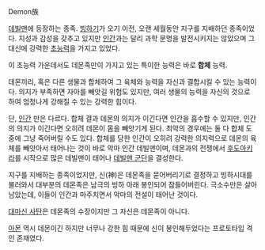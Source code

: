 Demon族  

[데빌맨](%EB%8D%B0%EB%B9%8C%EB%A7%A8.md)에 등장하는 종족.
[빙하기](%EB%B9%99%ED%95%98%EA%B8%B0.md)가 오기 이전, 오랜 세월동안 지구를 지배하던 종족이었다. 지성과
감성을 갖추고 있지만 [인간](%EC%9D%B8%EA%B0%84.md)과는 달리 과학 문명을 발전시키지는 않았으며 그 대신에 강력한
[초능력](%EC%B4%88%EB%8A%A5%EB%A0%A5.md)을 가지고 있었다.

이 초능력 가운데서도 데몬족만이 가지고 있는 특이한 능력은 바로 **합체** 능력.

데몬끼리, 혹은 다른 생물과 합체하여 그 육체와 능력을 자신과 결합시킬 수 있는 능력이다. 의지가 부족하면 자아를 빼앗길 위험도 있지만,
여러 생물의 능력을 자신의 것으로 하여 엄청나게 강해질 수 있는 강력한 힘이다.  

단, [인간](%EC%9D%B8%EA%B0%84.md) 만은 다르다. 합체 결과 데몬의 의지가 이긴다면 인간을 흡수할 수 있지만,
인간의 의지가 이긴다면 오히려 데몬이 몸을 빼앗기게 된다. 최악의 경우에는 둘 다 합체 도중에 그냥 죽어버릴 수도 있다. 합체를 당한 인간이
오히려 강력한 의지력으로 데몬의 육체를 빼앗아서 태어나는 것이 바로 악마 인간 데빌맨이며, 데몬과의 전쟁에서 [후도아키라](%ED%9B%84%EB%8F%84%20%EC%95%84%ED%82%A4%EB%9D%BC.md)를 시작으로 많은 데빌맨이 태어나
[데빌맨 군단](%EB%8D%B0%EB%B9%8C%EB%A7%A8%20%EA%B5%B0%EB%8B%A8.md)을 결성한다.

지구를 지배하는 종족이었지만, 신(神)은 데몬족을 묻어버리기로 결정하고 빙하시대를 불러와서 대부분의 데몬족은 남극의 빙하 아래 봉인되어
잠들어버린다. 극소수만은 살아 남았는데, 이들이 인간과 마주치면서 악마의 전설이 태어난 것이다.  

[대마신 사탄](%EC%95%84%EC%8A%A4%EC%B9%B4%20%EB%A3%8C.md)은 데몬족의 수장이지만 그 자신은 데몬족이
아니다.

[아몬](%EC%95%84%EB%AA%AC.md) 역시 데몬이긴 하지만 너무나 강한 힘 때문에 신이 봉인해두었다는 프로토타입 격인
존재였다.


